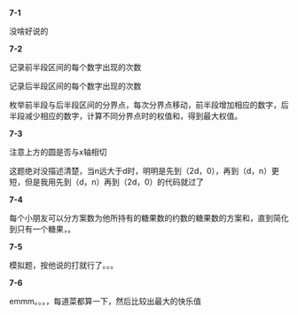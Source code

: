 **7-1**

没啥好说的

**7-2**

记录前半段区间的每个数字出现的次数

记录后半段区间的每个数字出现的次数

枚举前半段与后半段区间的分界点，每次分界点移动，前半段增加相应的数字，后半段减少相应的数字，计算不同分界点时的权值和，得到最大权值。

**7-3**

注意上方的圆是否与x轴相切

这题绝对没描述清楚，当n远大于d时，明明是先到（2d，0），再到（d，n）更短，但是我用先到（d，n）再到（2d，0）的代码就过了

**7-4**

每个小朋友可以分方案数为他所持有的糖果数的约数的糖果数的方案和，直到简化到只有一个糖果，。

**7-5**

模拟题，按他说的打就行了。。。

**7-6**

emmm。。。，每道菜都算一下，然后比较出最大的快乐值

